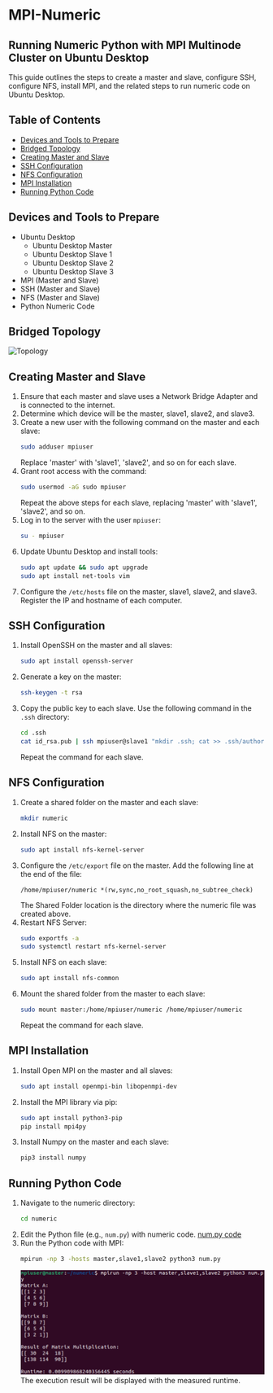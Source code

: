 # MPI-Numeric

## Running Numeric Python with MPI Multinode Cluster on Ubuntu Desktop

This guide outlines the steps to create a master and slave, configure SSH, configure NFS, install MPI, and the related steps to run numeric code on Ubuntu Desktop.

## Table of Contents
- [Devices and Tools to Prepare](#devices-and-tools-to-prepare)
- [Bridged Topology](#bridged-topology)
- [Creating Master and Slave](#creating-master-and-slave)
- [SSH Configuration](#ssh-configuration)
- [NFS Configuration](#nfs-configuration)
- [MPI Installation](#mpi-installation)
- [Running Python Code](#running-python-code)

## Devices and Tools to Prepare
- Ubuntu Desktop
  - Ubuntu Desktop Master
  - Ubuntu Desktop Slave 1
  - Ubuntu Desktop Slave 2
  - Ubuntu Desktop Slave 3
- MPI (Master and Slave)
- SSH (Master and Slave)
- NFS (Master and Slave)
- Python Numeric Code

## Bridged Topology
![Topology](https://github.com/NauvalPerdana/MPI-Numerik/blob/main/Topologi.png)

## Creating Master and Slave
1. Ensure that each master and slave uses a Network Bridge Adapter and is connected to the internet.
2. Determine which device will be the master, slave1, slave2, and slave3.
3. Create a new user with the following command on the master and each slave:
    ```bash
    sudo adduser mpiuser
    ```
    Replace 'master' with 'slave1', 'slave2', and so on for each slave.
4. Grant root access with the command:
    ```bash
    sudo usermod -aG sudo mpiuser
    ```
    Repeat the above steps for each slave, replacing 'master' with 'slave1', 'slave2', and so on.
5. Log in to the server with the user `mpiuser`:
    ```bash
    su - mpiuser
    ```
6. Update Ubuntu Desktop and install tools:
    ```bash
    sudo apt update && sudo apt upgrade
    sudo apt install net-tools vim
    ```
7. Configure the `/etc/hosts` file on the master, slave1, slave2, and slave3. Register the IP and hostname of each computer.

## SSH Configuration
1. Install OpenSSH on the master and all slaves:
    ```bash
    sudo apt install openssh-server
    ```
2. Generate a key on the master:
    ```bash
    ssh-keygen -t rsa
    ```
3. Copy the public key to each slave. Use the following command in the `.ssh` directory:
    ```bash
    cd .ssh
    cat id_rsa.pub | ssh mpiuser@slave1 "mkdir .ssh; cat >> .ssh/authorized_keys"
    ```
    Repeat the command for each slave.

## NFS Configuration
1. Create a shared folder on the master and each slave:
    ```bash
    mkdir numeric
    ```
2. Install NFS on the master:
    ```bash
    sudo apt install nfs-kernel-server
    ```
3. Configure the `/etc/export` file on the master. Add the following line at the end of the file:
    ```plaintext
    /home/mpiuser/numeric *(rw,sync,no_root_squash,no_subtree_check)
    ```
    The Shared Folder location is the directory where the numeric file was created above.
4. Restart NFS Server:
    ```bash
    sudo exportfs -a
    sudo systemctl restart nfs-kernel-server
    ```
5. Install NFS on each slave:
    ```bash
    sudo apt install nfs-common
    ```
6. Mount the shared folder from the master to each slave:
    ```bash
    sudo mount master:/home/mpiuser/numeric /home/mpiuser/numeric
    ```
    Repeat the command for each slave.

## MPI Installation
1. Install Open MPI on the master and all slaves:
    ```bash
    sudo apt install openmpi-bin libopenmpi-dev
    ```
2. Install the MPI library via pip:
    ```bash
    sudo apt install python3-pip
    pip install mpi4py
    ```
3. Install Numpy on the master and each slave:
    ```bash
    pip3 install numpy
    ```

## Running Python Code
1. Navigate to the numeric directory:
    ```bash
    cd numeric
    ```
2. Edit the Python file (e.g., `num.py`) with numeric code.
   [num.py code](https://github.com/NauvalPerdana/MPI-Numerik/blob/main/num.py)
3. Run the Python code with MPI:
    ```bash
    mpirun -np 3 -hosts master,slave1,slave2 python3 num.py
    ```
   ![Output](https://github.com/NauvalPerdana/MPI-Python-Numeric/blob/main/output.png)
   The execution result will be displayed with the measured runtime.
